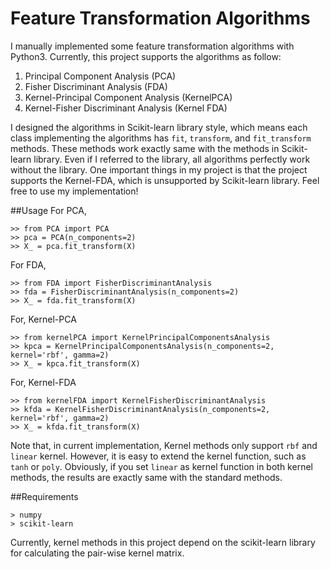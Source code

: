 Feature Transformation Algorithms
======
I manually implemented some feature transformation algorithms with Python3. Currently, this project supports the algorithms as follow:

1. Principal Component Analysis (PCA)
2. Fisher Discriminant Analysis (FDA)
3. Kernel-Principal Component Analysis (KernelPCA)
4. Kernel-Fisher Discriminant Analysis (Kernel FDA)

I designed the algorithms in Scikit-learn library style, which means each class implementing the algorithms has `fit`, `transform`, and `fit_transform` methods.
These methods work exactly same with the methods in Scikit-learn library. 
Even if I referred to the library, all algorithms perfectly work without the library.
One important things in my project is that the project supports the Kernel-FDA, which is unsupported by Scikit-learn library.
Feel free to use my implementation!

##Usage
For PCA,
```
>> from PCA import PCA
>> pca = PCA(n_components=2)
>> X_ = pca.fit_transform(X)
```
For FDA,
```
>> from FDA import FisherDiscriminantAnalysis
>> fda = FisherDiscriminantAnalysis(n_components=2)
>> X_ = fda.fit_transform(X)
```
For, Kernel-PCA
```
>> from kernelPCA import KernelPrincipalComponentsAnalysis
>> kpca = KernelPrincipalComponentsAnalysis(n_components=2, kernel='rbf', gamma=2)
>> X_ = kpca.fit_transform(X)
```
For, Kernel-FDA
```
>> from kernelFDA import KernelFisherDiscriminantAnalysis
>> kfda = KernelFisherDiscriminantAnalysis(n_components=2, kernel='rbf', gamma=2)
>> X_ = kfda.fit_transform(X)
```
Note that, in current implementation, Kernel methods only support `rbf` and `linear` kernel.
However, it is easy to extend the kernel function, such as `tanh` or `poly`.
Obviously, if you set `linear` as kernel function in both kernel methods, 
the results are exactly same with the standard methods.

##Requirements
```
> numpy
> scikit-learn
```
Currently, kernel methods in this project depend on the scikit-learn library 
for calculating the pair-wise kernel matrix.